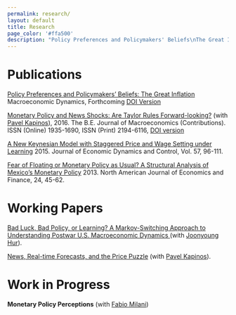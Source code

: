 ```yaml
---
permalink: research/
layout: default
title: Research
page_color: '#ffa500'
description: "Policy Preferences and Policymakers' Beliefs\nThe Great Inflation\nTaylor Rule\nNews Shocks\nFear of Floating\nLearning \nMonetary Policy"
---
```



# Publications

[Policy Preferences and Policymakers’ Beliefs: The Great Inflation](/assets/mdacceptedgbestgi.pdf) Macroeconomic Dynamics, Forthcoming [DOI Version](http://journals.cambridge.org/action/displayAbstract?fromPage=online&amp;aid=10335066&amp;fulltextType=RA&amp;fileId=S1365100516000079)

[Monetary Policy and News Shocks: Are Taylor Rules Forward-looking?](http://papers.ssrn.com/sol3/papers.cfm?abstract_id=2371965) (with [Pavel Kapinos](https://sites.google.com/site/pavelkapinos/)), 2016. The B.E. Journal of Macroeconomics (Contributions). ISSN (Online) 1935-1690, ISSN (Print) 2194-6116,&nbsp;[DOI version](http://www.degruyter.com/view/j/bejm.ahead-of-print/bejm-2014-0161/bejm-2014-0161.xml)

[A New Keynesian Model with Staggered Price and Wage Setting under Learning](/assets/gbestjedcrevisionfinal42015.pdf)&nbsp;2015. Journal of Economic Dynamics and Control, Vol. 57, 96-111.

[Fear of Floating or Monetary Policy as Usual? A Structural Analysis of Mexico’s Monetary Policy](http://www.sciencedirect.com/science/article/pii/S1062940812000514)&nbsp;2013. North American Journal of Economics and Finance, 24, 45-62.

# Working Papers

[Bad Luck, Bad Policy, or Learning? A Markov-Switching Approach to Understanding Postwar U.S. Macroeconomic Dynamics&nbsp;](/best_hur_learning_msdsge_8_16_ej.pdf)(with [Joonyoung Hur](https://sites.google.com/site/joonyhur/)).

[News, Real-time Forecasts, and the Price Puzzle](https://papers.ssrn.com/sol3/papers.cfm?abstract_id=2886190)&nbsp;(with [Pavel Kapinos](https://sites.google.com/site/pavelkapinos/)).

# Work in Progress

**Monetary Policy Perceptions** (with [Fabio Milani](http://www.socsci.uci.edu/~fmilani/))